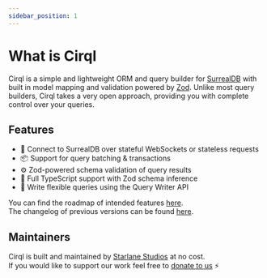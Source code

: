 ```yaml
---
sidebar_position: 1
---
```


# What is Cirql

Cirql is a simple and lightweight ORM and query builder for <a href="https://surrealdb.com/">SurrealDB</a> with
built in model mapping and validation powered by <a href="https://github.com/colinhacks/zod">Zod</a>.
Unlike most query builders, Cirql takes a very open approach, providing you with complete control over your queries.

## Features
- 🔗 Connect to SurrealDB over stateful WebSockets or stateless requests
- 📦 Support for query batching & transactions
- ⚙️ Zod-powered schema validation of query results
- 📝 Full TypeScript support with Zod schema inference
- 💎 Write flexible queries using the Query Writer API

You can find the roadmap of intended features [here](https://github.com/StarlaneStudios/cirql/blob/main/ROADMAP.md).<br />
The changelog of previous versions can be found [here](https://github.com/StarlaneStudios/cirql/blob/main/CHANGELOG.md).

## Maintainers
Cirql is built and maintained by <a href="https://starlane.studio/">Starlane Studios</a> at no cost.<br />
If you would like to support our work feel free to [donate to us](https://paypal.me/ExodiusStudios) ⚡